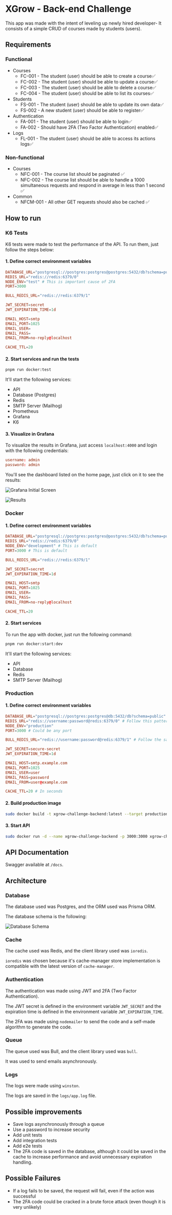 # XGrow - Back-end Challenge

This app was made with the intent of leveling up newly hired developer- It consists of a simple CRUD of courses made by students (users).

## Requirements

### Functional

- Courses
  - FC-001 - The student (user) should be able to create a course✅
  - FC-002 - The student (user) should be able to update a course✅
  - FC-003 - The student (user) should be able to delete a course✅
  - FC-004 - The student (user) should be able to list its courses✅
- Students
  - FS-001 - The student (user) should be able to update its own data✅
  - FS-002 - A new student (user) should be able to register✅
- Authentication
  - FA-001 - The student (user) should be able to login✅
  - FA-002 - Should have 2FA (Two Factor Authentication) enabled✅
- Logs
  - FL-001 - The student (user) should be able to access its actions logs✅

### Non-functional

- Courses
  - NFC-001 - The course list should be paginated ✅
  - NFC-002 - The course list should be able to handle a 1000 simultaneous requests and respond in average in less than 1 second ✅
- Common
  - NFCM-001 - All other GET requests should also be cached ✅

## How to run

### K6 Tests

K6 tests were made to test the performance of the API. To run them, just follow the steps below:

#### 1. Define correct environment variables

```conf
DATABASE_URL="postgresql://postgres:postgres@postgres:5432/db?schema=public"
REDIS_URL="redis://redis:6379/0"
NODE_ENV="test" # This is important cause of 2FA
PORT=3000

BULL_REDIS_URL="redis://redis:6379/1"

JWT_SECRET=secret
JWT_EXPIRATION_TIME=1d

EMAIL_HOST=smtp
EMAIL_PORT=1025
EMAIL_USER=
EMAIL_PASS=
EMAIL_FROM=no-reply@localhost

CACHE_TTL=20
```

#### 2. Start services and run the tests

```bash
pnpm run docker:test
```

It'll start the following services:

- API
- Database (Postgres)
- Redis
- SMTP Server (Mailhog)
- Prometheus
- Grafana
- K6

#### 3. Visualize in Grafana

To visualize the results in Grafana, just access `localhost:4000` and login with the following credentials:

```conf
username: admin
password: admin
```

You'll see the dashboard listed on the home page, just click on it to see the results:

![Grafana Initial Screen](./docs/images/grafana-initial-screen.png)

![Results](./docs/images/grafana-results.png)


### Docker

#### 1. Define correct environment variables

```conf
DATABASE_URL="postgresql://postgres:postgres@postgres:5432/db?schema=public"
REDIS_URL="redis://redis:6379/0"
NODE_ENV="development" # This is default
PORT=3000 # This is default

BULL_REDIS_URL="redis://redis:6379/1"

JWT_SECRET=secret
JWT_EXPIRATION_TIME=1d

EMAIL_HOST=smtp
EMAIL_PORT=1025
EMAIL_USER=
EMAIL_PASS=
EMAIL_FROM=no-reply@localhost

CACHE_TTL=20
```

#### 2. Start services

To run the app with docker, just run the following command:

```bash
pnpm run docker:start:dev
```

It'll start the following services:

- API
- Database
- Redis
- SMTP Server (Mailhog)

### Production

#### 1. Define correct environment variables

```conf
DATABASE_URL="postgresql://postgres:postgres@db:5432/db?schema=public"
REDIS_URL="redis://username:password@redis:6379/0" # Follow this pattern
NODE_ENV="production"
PORT=3000 # Could be any port

BULL_REDIS_URL="redis://username:password@redis:6379/1" # Follow the same pattern as REDIS_URL 

JWT_SECRET=secure-secret
JWT_EXPIRATION_TIME=1d

EMAIL_HOST=smtp.example.com
EMAIL_PORT=1025
EMAIL_USER=user
EMAIL_PASS=password
EMAIL_FROM=user@example.com

CACHE_TTL=20 # In seconds
```

#### 2. Build production image

```bash
sudo docker build -t xgrow-challenge-backend:latest --target production .
```

#### 3. Start API

```bash
sudo docker run -d --name xgrow-challenge-backend -p 3000:3000 xgrow-challenge-backend:latest
```

## API Documentation

Swagger available at `/docs`.

## Architecture

### Database

The database used was Postgres, and the ORM used was Prisma ORM.

The database schema is the following:

![Database Schema](./docs/images/database-schema.svg)

### Cache

The cache used was Redis, and the client library used was `ioredis`.

`ioredis` was chosen because it's cache-manager store implementation is compatible with the latest version of `cache-manager`.

### Authentication

The authentication was made using JWT and 2FA (Two Factor Authentication).

The JWT secret is defined in the environment variable `JWT_SECRET` and the expiration time is defined in the environment variable `JWT_EXPIRATION_TIME`.

The 2FA was made using `nodemailer` to send the code and a self-made algorithm to generate the code.

### Queue

The queue used was Bull, and the client library used was `bull`.

It was used to send emails asynchronously.

### Logs

The logs were made using `winston`.

The logs are saved in the `logs/app.log` file.

## Possible improvements

- Save logs asynchronously through a queue
- Use a password to increase security
- Add unit tests
- Add integration tests
- Add e2e tests
- The 2FA code is saved in the database, although it could be saved in the cache to increase performance and avoid unnecessary expiration handling.

## Possible Failures

- If a log fails to be saved, the request will fail, even if the action was successful
- The 2FA code could be cracked in a brute force attack (even though it is very unlikely)
